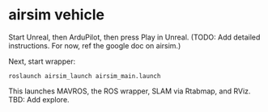 # airsim vehicle

Start Unreal, then ArduPilot, then press Play in Unreal. (TODO: Add detailed instructions. For now, ref the google doc on airsim.)

Next, start wrapper:

`roslaunch airsim_launch airsim_main.launch`

This launches MAVROS, the ROS wrapper, SLAM via Rtabmap, and RViz. TBD: Add explore.